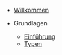 - [Willkommen]()

- Grundlagen
    - [Einführung](basics/introduction "Einführung - JS Place")
    - [Typen](basics/types "Typen - JS Place")